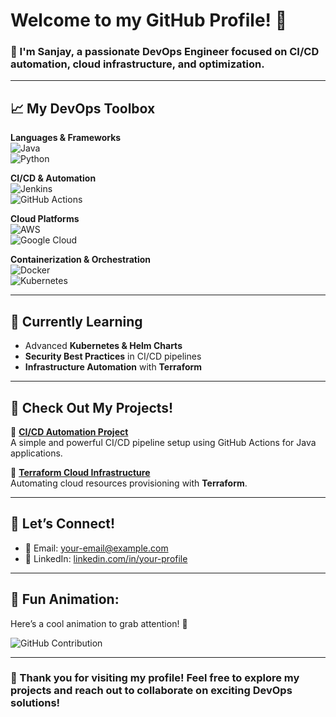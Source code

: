 # Welcome to my GitHub Profile! 👋

### 🚀 I'm **Sanjay**, a passionate **DevOps Engineer** focused on **CI/CD automation**, **cloud infrastructure**, and **optimization**.

---

## 📈 **My DevOps Toolbox**

**Languages & Frameworks**  
![Java](https://img.shields.io/badge/Java-%23f7df1e?style=flat-square&logo=java&logoColor=black)  
![Python](https://img.shields.io/badge/Python-%2314354C?style=flat-square&logo=python&logoColor=white)

**CI/CD & Automation**  
![Jenkins](https://img.shields.io/badge/Jenkins-%23D24939?style=flat-square&logo=jenkins&logoColor=white)  
![GitHub Actions](https://img.shields.io/badge/GitHub%20Actions-%232671E5?style=flat-square&logo=github-actions&logoColor=white)

**Cloud Platforms**  
![AWS](https://img.shields.io/badge/AWS-%23FF9900?style=flat-square&logo=aws&logoColor=white)  
![Google Cloud](https://img.shields.io/badge/Google%20Cloud-%234285F4?style=flat-square&logo=google-cloud&logoColor=white)

**Containerization & Orchestration**  
![Docker](https://img.shields.io/badge/Docker-%232496ED?style=flat-square&logo=docker&logoColor=white)  
![Kubernetes](https://img.shields.io/badge/Kubernetes-%23326CE5?style=flat-square&logo=kubernetes&logoColor=white)

---

## 🌱 **Currently Learning**
- Advanced **Kubernetes & Helm Charts**  
- **Security Best Practices** in CI/CD pipelines  
- **Infrastructure Automation** with **Terraform**

---

## 🚨 **Check Out My Projects!**

📂 **[CI/CD Automation Project](https://github.com/githubsanjay10/CI-CD-Project-)**  
A simple and powerful CI/CD pipeline setup using GitHub Actions for Java applications.

📂 **[Terraform Cloud Infrastructure](https://github.com/githubsanjay10/terraform-cloud-infrastructure)**  
Automating cloud resources provisioning with **Terraform**.

---

## 💬 **Let’s Connect!**
- 📧 Email: [your-email@example.com](mailto:dsanjaygandhi1996@gmail.com)
- 💼 LinkedIn: [linkedin.com/in/your-profile](https://www.linkedin.com/in/sinjaygandhi-d)

---

## 🌟 **Fun Animation:**

Here’s a cool animation to grab attention! 🥳

![GitHub Contribution](https://raw.githubusercontent.com/DenverCoder1/devREADME/main/assets/Hi.gif)

---

### 🚀 Thank you for visiting my profile! Feel free to explore my projects and reach out to collaborate on exciting DevOps solutions!

